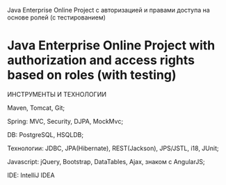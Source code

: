 Java Enterprise Online Project c авторизацией и правами доступа на основе ролей (с тестированием)

Java Enterprise Online Project with authorization and access rights based on roles (with testing) 
===============================

ИНСТРУМЕНТЫ И ТЕХНОЛОГИИ

Maven, Tomcat, Git;

Spring: MVC, Security, DJPA, MockMvc;

DB: PostgreSQL, HSQLDB;

Технологии: JDBC, JPA(Hibernate), REST(Jackson), JPS/JSTL, i18, JUnit;

Javascript: jQuery, Bootstrap, DataTables, Ajax, знаком с AngularJS;

IDE: IntelliJ IDEA



